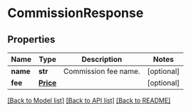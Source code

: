 # CommissionResponse

## Properties
Name | Type | Description | Notes
------------ | ------------- | ------------- | -------------
**name** | **str** | Commission fee name. | [optional] 
**fee** | [**Price**](Price.md) |  | [optional] 

[[Back to Model list]](../README.md#documentation-for-models) [[Back to API list]](../README.md#documentation-for-api-endpoints) [[Back to README]](../README.md)



